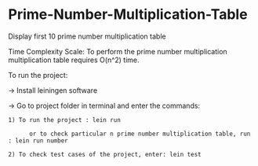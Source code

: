 # Prime-Number-Multiplication-Table
Display first 10 prime number multiplication table

Time Complexity Scale:
To perform the prime number multiplication multiplication table requires O(n^2) time.


To run the project:

-> Install leiningen software

-> Go to project folder in terminal and enter the commands: 

    1) To run the project : lein run
    
          or to check particular n prime number multiplication table, run : lein run number
          
    2) To check test cases of the project, enter: lein test    
                            

